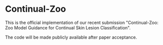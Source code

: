 # Continual-Zoo
This is the official implementation of our recent submission "Continual-Zoo: Zoo Model Guidance for Continual Skin Lesion Classification".

The code will be made publicly available after paper acceptance.
